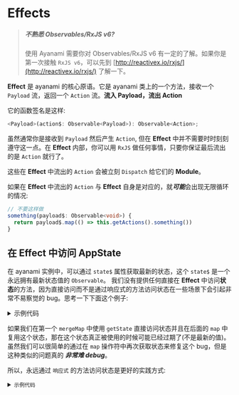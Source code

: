 # Effects

>##### 不熟悉 Observables/RxJS v6?
> 使用 Ayanami 需要你对 Observables/RxJS v6 有一定的了解。如果你是第一次接触 `RxJS v6`，可以先到 [http://reactivex.io/rxjs/](http://reactivex.io/rxjs/) 了解一下。

**Effect** 是 ayanami 的核心原语。它是 ayanami 类上的一个方法，接收一个 `Payload` 流，返回一个 `Action` 流。**流入 Payload，流出 Action**

它的函数签名是这样:

```ts
<Payload>(action$: Observable<Payload>): Observable<Action>;
```

虽然通常你是接收到 `Payload` 然后产生 `Action`, 但在 **Effect** 中并不需要时时刻刻遵守这一点。在 **Effect** 内部，你可以用 `RxJS` 做任何事情，只要你保证最后流出的是 `Action` 就行了。

这些在 **Effect** 中流出的 `Action` 会被立刻 `Dispatch` 给它们的 **Module**。

如果在 **Effect** 中流出的 `Action` 与 **Effect** 自身是对应的，就***可能***会出现无限循环的情况:

```typescript
// 不要这样做
something(payload$: Observable<void>) {
  return payload$.map(() => this.getActions().something())
}
```

## 在 **Effect** 中访问 **AppState**
在 ayanami 实例中，可以通过 `state$` 属性获取最新的状态，这个 `state$` 是一个永远拥有最新状态值的 `Observable`。
我们没有提供任何直接在 **Effect** 中访问**状态**的方法，因为直接访问而不是通过响应式的方法访问状态在一些场景下会引起非常不易察觉的 bug。思考一下下面这个例子:

<details>
<summary>示例代码</summary>

```ts
@Module('B')
class ModuleB extends Ayanami<BState> {
  defaultState = {}

  constructor(private readonly httpClient: HttpClient) {
    super()
  }

  @Effect()
  addAndSync(payload$: Observable<number>) {
    return payload$.pipe(
      mergeMap((payload) => {
        const state = this.getState()
        return this.httpClient.get(`/api/something`, {
          body: {
            query: payload
          }
        }).pipe(
          map((response) => {
            if (state.expireIn < Date.now()) { // state here is staled
              return this.getActions().setResponse(response.body)
            } else {
              return this.getActions().setExpired(response.body)
            }
          }),
          catchError(...),
          startWith(this.getActions().setLoading(true)),
          endWith(this.getActions().setLoading(false)),
        )
      })
    )
  }
}
```
</details>

如果我们在第一个 `mergeMap` 中使用 `getState` 直接访问状态并且在后面的 `map` 中复用这个状态，那在这个状态真正被使用的时候可能已经过期了(不是最新的值)。虽然我们可以很简单的通过在 `map` 操作符中再次获取状态来修复这个 bug，但是这种类似的问题真的 ***非常难 debug***。

所以，永远通过 `响应式` 的方法访问状态是更好的实践方式:

<details>
<summary><code>示例代码</code></summary>

```ts
@Module('B')
class ModuleB extends Ayanami<BState> {
  defaultState = {}

  constructor(private readonly httpClient: HttpClient) {
    super()
  }

  @Effect()
  addAndSync(payload$: Observable<number>) {
    return payload$.pipe(
      mergeMap((payload) => {
        return this.httpClient.get(`/api/something`, {
          body: {
            query: payload
          }
        }).pipe(
          withLatestFrom(this.state$),
          map(([response, state]) => {
            if (state.expireIn < Date.now()) { // always latest state here
              return this.getActions().setResponse(response.body)
            } else {
              return this.getActions().setExpired(response.body)
            }
          }),
          catchError(...),
          startWith(this.getActions().setLoading(true)),
          endWith(this.getActions().setLoading(false)),
        )
      })
    )
  }
}
```
</details>